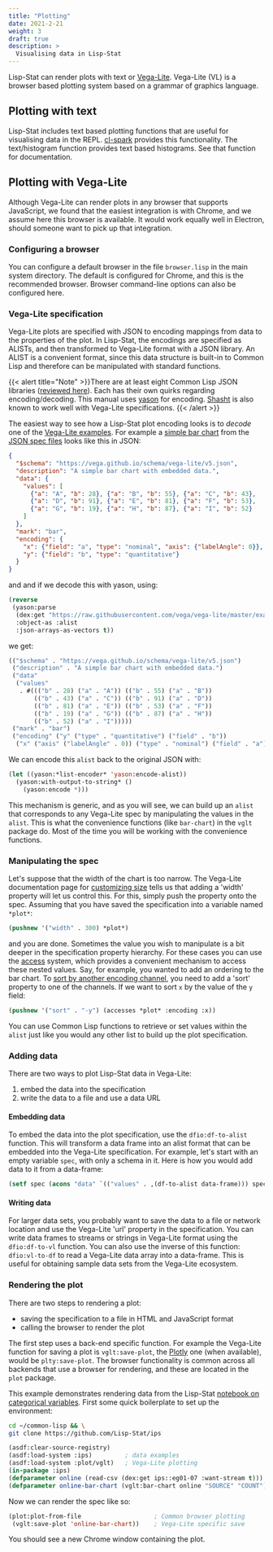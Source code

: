 ```yaml
---
title: "Plotting"
date: 2021-2-21
weight: 3
draft: true
description: >
  Visualising data in Lisp-Stat
---
```


Lisp-Stat can render plots with text or
[Vega-Lite](https://vega.github.io/vega-lite/).  Vega-Lite (VL) is a
browser based plotting system based on a grammar of graphics language.

## Plotting with text

Lisp-Stat includes text based plotting functions that are useful for
visualising data in the REPL.
[cl-spark](https://github.com/tkych/cl-spark) provides this
functionality. The text/histogram function provides text based
histograms. See that function for documentation.

## Plotting with Vega-Lite

Although Vega-Lite can render plots in any browser that supports
JavaScript, we found that the easiest integration is with Chrome, and
we assume here this browser is available.  It would work equally well
in Electron, should someone want to pick up that integration.

### Configuring a browser

You can configure a default browser in the file `browser.lisp` in the
main system directory.  The default is configured for Chrome, and this
is the recommended browser.  Browser command-line options can also be
configured here.

### Vega-Lite specification
Vega-Lite plots are specified with JSON to encoding mappings from data
to the properties of the plot.  In Lisp-Stat, the encodings are
specified as ALISTs, and then transformed to Vega-Lite format with a
JSON library. An ALIST is a convenient format, since this data
structure is built-in to Common Lisp and therefore can be manipulated
with standard functions.

{{< alert title="Note" >}}There are at least eight Common Lisp JSON
libraries ([reviewed here](https://sabracrolleton.github.io/json-review)).  Each has their
own quirks regarding encoding/decoding.  This manual uses [yason](https://github.com/phmarek/yason) for encoding.  [Shasht](https://github.com/yitzchak/shasht) is also
known to work well with Vega-Lite specifications. {{< /alert >}}

The easiest way to see how a Lisp-Stat plot encoding looks is to
*decode* one of the [Vega-Lite examples](https://vega.github.io/vega-lite/examples/).  For example a
[simple bar chart](https://vega.github.io/vega-lite/examples/bar.html)
from the [JSON spec files](https://github.com/vega/vega-lite/tree/master/examples/specs)
looks like this in JSON:

```json
{
  "$schema": "https://vega.github.io/schema/vega-lite/v5.json",
  "description": "A simple bar chart with embedded data.",
  "data": {
    "values": [
      {"a": "A", "b": 28}, {"a": "B", "b": 55}, {"a": "C", "b": 43},
      {"a": "D", "b": 91}, {"a": "E", "b": 81}, {"a": "F", "b": 53},
      {"a": "G", "b": 19}, {"a": "H", "b": 87}, {"a": "I", "b": 52}
    ]
  },
  "mark": "bar",
  "encoding": {
    "x": {"field": "a", "type": "nominal", "axis": {"labelAngle": 0}},
    "y": {"field": "b", "type": "quantitative"}
  }
}
```

and and if we decode this with yason, using:

```lisp
(reverse
 (yason:parse
  (dex:get "https://raw.githubusercontent.com/vega/vega-lite/master/examples/specs/bar.vl.json" :want-stream t)
  :object-as :alist
  :json-arrays-as-vectors t))

```

we get:

```lisp
(("$schema" . "https://vega.github.io/schema/vega-lite/v5.json")
 ("description" . "A simple bar chart with embedded data.")
 ("data"
  ("values"
   . #((("b" . 28) ("a" . "A")) (("b" . 55) ("a" . "B"))
       (("b" . 43) ("a" . "C")) (("b" . 91) ("a" . "D"))
       (("b" . 81) ("a" . "E")) (("b" . 53) ("a" . "F"))
       (("b" . 19) ("a" . "G")) (("b" . 87) ("a" . "H"))
       (("b" . 52) ("a" . "I")))))
 ("mark" . "bar")
 ("encoding" ("y" ("type" . "quantitative") ("field" . "b"))
  ("x" ("axis" ("labelAngle" . 0)) ("type" . "nominal") ("field" . "a"))))
```

We can encode this `alist` back to the original JSON with:

```lisp
(let ((yason:*list-encoder* 'yason:encode-alist))
  (yason:with-output-to-string* ()
    (yason:encode *)))
```

This mechanism is generic, and as you will see, we can build up an
`alist` that corresponds to any Vega-Lite spec by manipulating the
values in the `alist`.  This is what the convenience functions (like
`bar-chart`) in the `vglt` package do.  Most of the time you will be
working with the convenience functions.

### Manipulating the spec

Let's suppose that the width of the chart is too narrow.  The Vega-Lite documentation page for [customizing size](https://vega.github.io/vega-lite/docs/size.html) tells us that adding a 'width' property will let us control this. For this, simply push the property onto the spec.  Assuming that you have saved the specification into a variable named `*plot*`:

```lisp
(pushnew '("width" . 300) *plot*)
```

and you are done.  Sometimes the value you wish to manipulate is a bit
deeper in the specification property hierarchy.  For these cases you can use the
[access](https://github.com/AccelerationNet/access) system, which
provides a convenient mechanism to access these nested values. Say,
for example, you wanted to add an ordering to the bar chart. To [sort
by another encoding channel](https://vega.github.io/vega-lite/docs/sort.html#sort-by-encoding),
you need to add a 'sort' property to one of the channels.  If we want
to sort `x` by the value of the `y` field:

```lisp
(pushnew '("sort" . "-y") (accesses *plot* :encoding :x))
```

You can use Common Lisp functions to retrieve or set values within the
`alist` just like you would any other list to build up the plot
specification.

### Adding data

There are two ways to plot Lisp-Stat data in Vega-Lite:

1. embed the data into the specification
2. write the data to a file and use a data URL

#### Embedding data

To embed the data into the plot specification, use the
`dfio:df-to-alist` function.  This will transform a data frame into an
alist format that can be embedded into the Vega-Lite specification.
For example, let's start with an empty variable `spec`, with only a
schema in it.  Here is how you would add data to it from a data-frame:

```lisp
(setf spec (acons "data" `(("values" . ,(df-to-alist data-frame))) spec))
```

#### Writing data

For larger data sets, you probably want to save the data to a file or
network location and use the Vega-Lite 'url' property in the
specification.  You can write data frames to streams or strings in
Vega-Lite format using the `dfio:df-to-vl` function.  You can also use
the inverse of this function: `dfio:vl-to-df` to read a Vega-Lite data
array into a data-frame.  This is useful for obtaining sample data
sets from the Vega-Lite ecosystem.

### Rendering the plot

There are two steps to rendering a plot:

- saving the specification to a file in HTML and JavaScript format
- calling the browser to render the plot

The first step uses a back-end specific function. For example the
Vega-Lite function for saving a plot is `vglt:save-plot`, the
[Plotly](https://plotly.com/) one (when available), would be
`plty:save-plot`. The browser functionality is common across all
backends that use a browser for rendering, and these are located in
the `plot` package.

This example demonstrates rendering data from the Lisp-Stat [notebook
on categorical variables](/docs/examples/). First some quick
boilerplate to set up the environment:

```sh
cd ~/common-lisp && \
git clone https://github.com/Lisp-Stat/ips
```

```lisp
(asdf:clear-source-registry)
(asdf:load-system :ips)         ; data examples
(asdf:load-system :plot/vglt)   ; Vega-Lite plotting
(in-package :ips)
(defparameter online (read-csv (dex:get ips::eg01-07 :want-stream t)))
(defparameter online-bar-chart (vglt:bar-chart online "SOURCE" "COUNT"))
```

Now we can render the spec like so:

```lisp
(plot:plot-from-file			        ; Common browser plotting
 (vglt:save-plot 'online-bar-chart))	; Vega-Lite specific save
```

You should see a new Chrome window containing the plot.
